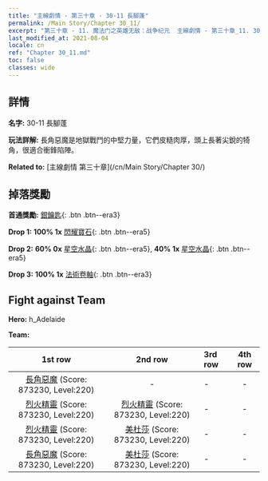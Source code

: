 ```yaml
---
title: "主線劇情 - 第三十章 - 30-11 長腳蓬"
permalink: /Main Story/Chapter 30_11/
excerpt: "第三十章 - 11. 魔法门之英雄无敌：战争纪元  主線劇情 - 第三十章_11. 30-11 長腳蓬"
last_modified_at: 2021-08-04
locale: cn
ref: "Chapter 30_11.md"
toc: false
classes: wide
---
```


## 詳情

 **名字:** 30-11 長腳蓬

 **玩法詳解:** 長角惡魔是地獄戰鬥的中堅力量，它們皮糙肉厚，頭上長著尖銳的犄角，很適合衝鋒陷陣。

 **Related to:** [主線劇情 第三十章](/cn/Main Story/Chapter 30/)

## 掉落獎勵

 **首通獎勵:** [銀鑰匙](/cn/Items/con_693/){: .btn .btn--era3}

 **Drop 1:** **100% 1x** [閃耀寶石](/cn/Items/mat_100/){: .btn .btn--era5}

 **Drop 2:** **60% 0x** [星空水晶](/cn/Items/mat_94/){: .btn .btn--era5}, **40% 1x** [星空水晶](/cn/Items/mat_94/){: .btn .btn--era5}

 **Drop 3:** **100% 1x** [法術卷軸](/cn/Items/con_694/){: .btn .btn--era3}


## Fight against Team
 **Hero:** h_Adelaide

 **Team:**


  | 1st row | 2nd row | 3rd row | 4th row |
  |:----:|:----:|:----|:----:|
  | [長角惡魔](/cn/units/Demon/) (Score: 873230, Level:220)  | - | - | - |
  | [烈火精靈](/cn/units/Efreeti/) (Score: 873230, Level:220)  | [烈火精靈](/cn/units/Efreeti/) (Score: 873230, Level:220)  | - | - |
  | [烈火精靈](/cn/units/Efreeti/) (Score: 873230, Level:220)  | [美杜莎](/cn/units/Medusa/) (Score: 873230, Level:220)  | - | - |
  | [長角惡魔](/cn/units/Demon/) (Score: 873230, Level:220)  | [美杜莎](/cn/units/Medusa/) (Score: 873230, Level:220)  | - | - |


